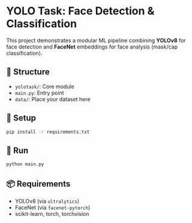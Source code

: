 # YOLO Task: Face Detection & Classification

This project demonstrates a modular ML pipeline combining **YOLOv8** for face detection and **FaceNet** embeddings for face analysis (mask/cap classification).

## 📁 Structure

- `yolotask/`: Core module
- `main.py`: Entry point
- `data/`: Place your dataset here

## 🚀 Setup

```bash
pip install -r requirements.txt
```

## 🧠 Run

```bash
python main.py
```

## 📦 Requirements

- YOLOv8 (via `ultralytics`)
- FaceNet (via `facenet-pytorch`)
- scikit-learn, torch, torchvision